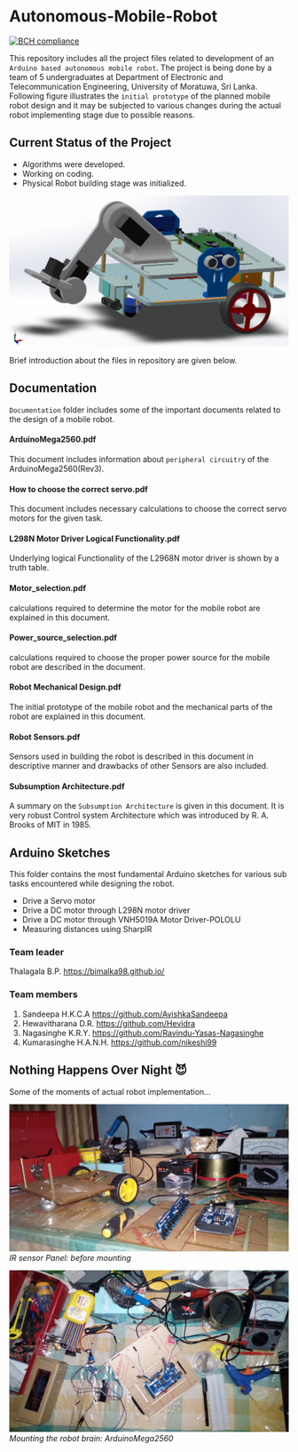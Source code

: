 # Autonomous-Mobile-Robot
[![BCH compliance](https://bettercodehub.com/edge/badge/bimalka98/Autonomous-Mobile-Robot?branch=master)](https://bettercodehub.com/)

This repository includes all the project files related to development of an `Arduino based autonomous mobile robot`. The project is being done by a team of 5 undergraduates at Department of Electronic and Telecommunication Engineering, University of Moratuwa, Sri Lanka. Following figure illustrates the `initial prototype` of the planned mobile robot design and it may be subjected to various changes during the actual robot implementing stage due to possible reasons.

## Current Status of the Project

* Algorithms were developed.
* Working on coding.
* Physical Robot building stage was initialized.


![Initial prototype Of the Mobile Robot](https://github.com/bimalka98/Autonomous-Mobile-Robot/blob/master/Figures/robot.PNG)

Brief introduction about the files in repository are given below.
## Documentation
`Documentation` folder includes some of the important documents related to the design of a mobile robot.


#### ArduinoMega2560.pdf
This document includes information about `peripheral circuitry` of the ArduinoMega2560(Rev3).

#### How to choose the correct servo.pdf
This document includes necessary calculations to choose the correct servo motors for the given task.

#### L298N Motor Driver Logical Functionality.pdf
Underlying logical Functionality of the L2968N motor driver is shown by a truth table.

#### Motor_selection.pdf
calculations required to determine the motor for the mobile robot are explained in this document.

#### Power_source_selection.pdf
calculations required to choose the proper power source for the mobile robot are described in the document.

#### Robot Mechanical Design.pdf
The initial prototype of the mobile robot and the mechanical parts of the robot are explained in this document.

#### Robot Sensors.pdf
Sensors used in building the robot is described in this document in descriptive manner and drawbacks of other Sensors are also included.

#### Subsumption Architecture.pdf
A summary on the `Subsumption Architecture` is given in this document. It is very robust  Control system Architecture which was introduced by R. A. Brooks of MIT in 1985.


## Arduino Sketches
This folder contains the most fundamental Arduino sketches for various sub tasks encountered while designing the robot.
* Drive a Servo motor
* Drive a DC motor through L298N motor driver
* Drive a DC motor through VNH5019A Motor Driver-POLOLU
* Measuring distances using SharpIR


### Team leader   
Thalagala B.P. https://bimalka98.github.io/

### Team members
1. Sandeepa H.K.C.A https://github.com/AvishkaSandeepa
2. Hewavitharana D.R. https://github.com/Hevidra
3. Nagasinghe K.R.Y. https://github.com/Ravindu-Yasas-Nagasinghe
4. Kumarasinghe H.A.N.H. https://github.com/nikeshi99

## Nothing Happens Over Night 😈

Some of the moments of actual robot implementation...

![](https://github.com/bimalka98/Autonomous-Mobile-Robot/blob/master/Figures/1.jpg)*IR sensor Panel: before mounting*

![](https://github.com/bimalka98/Autonomous-Mobile-Robot/blob/master/Figures/2.jpg)*Mounting the robot brain: ArduinoMega2560*

